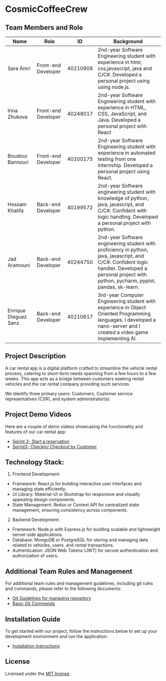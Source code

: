 # CosmicCoffeeCrew

## Team Members and Role

| Name                 | Role                 | ID       | Background                                                             |
| -------------------- | -------------------- | -------- | ---------------------------------------------------------------------- |
| Sara Amri            | Front-end Developer  | 40210908 | 2nd-year Software Engineering student with experience in html,  css,javascript, java and C/C#. Developed a personal project using using node.js.                                                  |
| Irina Zhukova        | Front-end Developer  | 40248017 | 2nd-year Software Engineering student with experience in HTML, CSS, JavaScript, and Java. Developed a personal project with React       
| Boudour Bannouri     | Front-end Developer  | 40200175 | 2nd-year Software Engineering student with experience in automated testing from one internship. Developed a personal project using React.
| Hossam Khalifa       | Back-end Developer   | 40199572 | 2nd-year Software engineering student with knowledge of python, java, javascript, and C/C#. Confident with logic handling. Developed a personal project with python.
| Jad Aramouni         | Back-end Developer   | 40244750 | 2nd-year Software engineering student with proficiency in python, java, javascript, and C/C#. Confident logic  handler. Developed a personal project with python, pycharm, pyplot, pandas, sk-learn.
| Enrique Dieguez Sanz | Back-end Developer   | 40210617 | 3rd-year Computer Engineering student with experience in Object Oriented Programming languages. I developed a nano-server and I created a video game implementing AI. 

## Project Description

A car rental app is a digital platform crafted to streamline the vehicle rental process, catering to short-term needs spanning from a few hours to a few weeks. This app acts as a bridge between customers seeking rental vehicles and the car rental company providing such services.

We identify three primary users: Customers, Customer service representatives (CSR), and system administrator(s).

## Project Demo Videos

Here are a couple of demo videos showcasing the functionality and features of our car rental app:

- [Sprint 3- Start a reservation](https://drive.google.com/file/d/1NaPuWOosC0FjoQjUk35rdT4yVar38hCf/view?usp=sharing)
- [Sprint3- Checkin/ Checkout by Customer](https://drive.google.com/file/d/1j07RO6ogGrnxdtxI0X6n6ShR1ZzGuxC_/view?usp=sharing)



## Technology Stack:

1. Frontend Development:

- Framework: React.js for building interactive user interfaces and managing state efficiently.
- UI Library: Material-UI or Bootstrap for responsive and visually appealing design components.
- State Management: Redux or Context API for centralized state management, ensuring consistency across components.

2. Backend Development:

- Framework: Node.js with Express.js for building scalable and lightweight server-side applications.
- Database: MongoDB or PostgreSQL for storing and managing data related to vehicles, users, and rental transactions.
- Authentication: JSON Web Tokens (JWT) for secure authentication and authorization of users.

## Additional Team Rules and Management

For additional team rules and management guidelines, including git rules and commands, please refer to the following documents:
- [Git Guidelines for managing repository](https://github.com/kokkuri3/CosmicCoffeeCrew-soen341projectW2024/blob/main/Guides%20%26%20Instructions/Git%20Guidelines.md)
- [Basic Git Commands](https://github.com/kokkuri3/CosmicCoffeeCrew-soen341projectW2024/blob/main/Guides%20%26%20Instructions/Git%20Commands.md)


## Installation Guide

To get started with our project, follow the instructions below to set up your development environment and run the application:
- [Installation Instructions](https://github.com/kokkuri3/CosmicCoffeeCrew-soen341projectW2024/blob/main/Guides%20%26%20Instructions/InstallationInstructions.md)


## License

Licensed under the [MIT license](https://github.com/nextui-org/next-app-template/blob/main/LICENSE).


